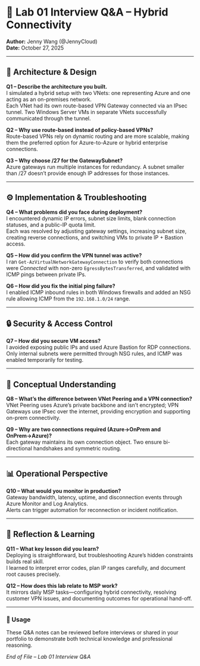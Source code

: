 # 💬 Lab 01 Interview Q&A – Hybrid Connectivity
**Author:** Jenny Wang (@JennyCloud)  
**Date:** October 27, 2025  

---

## 🧭 Architecture & Design

**Q1 – Describe the architecture you built.**  
I simulated a hybrid setup with two VNets: one representing Azure and one acting as an on-premises network.  
Each VNet had its own route-based VPN Gateway connected via an IPsec tunnel. Two Windows Server VMs in separate VNets successfully communicated through the tunnel.

**Q2 – Why use route-based instead of policy-based VPNs?**  
Route-based VPNs rely on dynamic routing and are more scalable, making them the preferred option for Azure-to-Azure or hybrid enterprise connections.

**Q3 – Why choose /27 for the GatewaySubnet?**  
Azure gateways run multiple instances for redundancy. A subnet smaller than /27 doesn’t provide enough IP addresses for those instances.

---

## ⚙️ Implementation & Troubleshooting

**Q4 – What problems did you face during deployment?**  
I encountered dynamic IP errors, subnet size limits, blank connection statuses, and a public-IP quota limit.  
Each was resolved by adjusting gateway settings, increasing subnet size, creating reverse connections, and switching VMs to private IP + Bastion access.

**Q5 – How did you confirm the VPN tunnel was active?**  
I ran `Get-AzVirtualNetworkGatewayConnection` to verify both connections were *Connected* with non-zero `EgressBytesTransferred`, and validated with ICMP pings between private IPs.

**Q6 – How did you fix the initial ping failure?**  
I enabled ICMP inbound rules in both Windows firewalls and added an NSG rule allowing ICMP from the `192.168.1.0/24` range.

---

## 🔒 Security & Access Control

**Q7 – How did you secure VM access?**  
I avoided exposing public IPs and used Azure Bastion for RDP connections.  
Only internal subnets were permitted through NSG rules, and ICMP was enabled temporarily for testing.

---

## 🧠 Conceptual Understanding

**Q8 – What’s the difference between VNet Peering and a VPN connection?**  
VNet Peering uses Azure’s private backbone and isn’t encrypted; VPN Gateways use IPsec over the internet, providing encryption and supporting on-prem connectivity.

**Q9 – Why are two connections required (Azure→OnPrem and OnPrem→Azure)?**  
Each gateway maintains its own connection object. Two ensure bi-directional handshakes and symmetric routing.

---

## 📊 Operational Perspective

**Q10 – What would you monitor in production?**  
Gateway bandwidth, latency, uptime, and disconnection events through Azure Monitor and Log Analytics.  
Alerts can trigger automation for reconnection or incident notification.

---

## 💬 Reflection & Learning

**Q11 – What key lesson did you learn?**  
Deploying is straightforward, but troubleshooting Azure’s hidden constraints builds real skill.  
I learned to interpret error codes, plan IP ranges carefully, and document root causes precisely.

**Q12 – How does this lab relate to MSP work?**  
It mirrors daily MSP tasks—configuring hybrid connectivity, resolving customer VPN issues, and documenting outcomes for operational hand-off.

---

### 🧩 Usage
These Q&A notes can be reviewed before interviews or shared in your portfolio to demonstrate both technical knowledge and professional reasoning.

*End of File – Lab 01 Interview Q&A*
